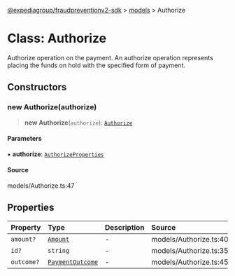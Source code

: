 [@expediagroup/fraudpreventionv2-sdk](../../index.md) > [models](../index.md) > Authorize

# Class: Authorize

Authorize operation on the payment. An authorize operation represents placing the funds on hold with the specified form of payment.

## Constructors

### new Authorize(authorize)

> **new Authorize**(`authorize`): [`Authorize`](Authorize.md)

#### Parameters

▪ **authorize**: [`AuthorizeProperties`](../interfaces/AuthorizeProperties.md)

#### Source

models/Authorize.ts:47

## Properties

| Property | Type | Description | Source |
| :------ | :------ | :------ | :------ |
| `amount?` | [`Amount`](Amount.md) | - | models/Authorize.ts:40 |
| `id?` | `string` | - | models/Authorize.ts:35 |
| `outcome?` | [`PaymentOutcome`](PaymentOutcome.md) | - | models/Authorize.ts:45 |
